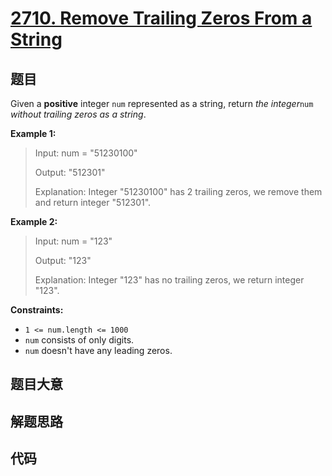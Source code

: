 # [2710. Remove Trailing Zeros From a String](https://leetcode.com/problems/remove-trailing-zeros-from-a-string/)

## 题目

Given a **positive** integer `num` represented as a string, return _the
integer_`num` _without trailing zeros as a string_.



**Example 1:**

> Input: num = "51230100"
> 
> Output: "512301"
> 
> Explanation: Integer "51230100" has 2 trailing zeros, we remove them and return integer "512301".

**Example 2:**

> Input: num = "123"
> 
> Output: "123"
> 
> Explanation: Integer "123" has no trailing zeros, we return integer "123".

**Constraints:**

  * `1 <= num.length <= 1000`
  * `num` consists of only digits.
  * `num` doesn't have any leading zeros.


## 题目大意

## 解题思路

## 代码

```javascript

```


